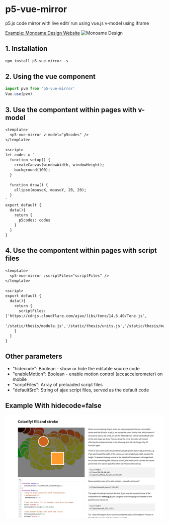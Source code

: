 # p5-vue-mirror

p5.js code mirror with live edit/ run using vue.js v-model using iframe

[Example: Monoame Design Website](http://monoame.com/)
![Monoame Design](https://github.com/frank890417/p5-vue-mirror/blob/master/2020-04-30%2001.12.44.gif)

## 1. Installation

```javascript
npm install p5-vue-mirror -s
```

## 2. Using the vue component
```javascript
import pvm from 'p5-vue-mirror'
Vue.use(pvm)
```

## 3. Use the compontent within pages with v-model
```vue
<template>
  <p5-vue-mirror v-model="p5codes" />
</template>

<script>
let codes = `
  function setup() {
    createCanvas(windowWidth, windowHeight);
    background(100);
  }

  function draw() {
    ellipse(mouseX, mouseY, 20, 20);
  }
`
export default {
  data(){
    return {
      p5codes: codes
    }
  }
}
```

## 4. Use the compontent within pages with script files
```vue
<template>
  <p5-vue-mirror :scriptFiles="scriptFiles" />
</template>

<script>
export default {
  data(){
    return {
      scriptFiles: ['https://cdnjs.cloudflare.com/ajax/libs/tone/14.5.40/Tone.js',
                    '/static/thesis/module.js','/static/thesis/units.js','/static/thesis/main.js']
    }
  }
}
```


## Other parameters
* "hidecode": Boolean - show or hide the editable source code
* "enableMotion": Boolean - enable motion control (accaccelerometer) on mobile
* "scriptFiles": Array of preloaded script files
* "defaultSrc": String of ajax script files, served as the default code

## Example With hidecode=false
![](https://github.com/frank890417/p5-vue-mirror/blob/master/截圖%202020-04-30%20上午1.19.48.png)

